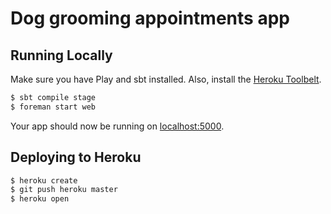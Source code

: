# Dog grooming appointments app

## Running Locally

Make sure you have Play and sbt installed.  Also, install the [Heroku Toolbelt](https://toolbelt.heroku.com/).

```sh
$ sbt compile stage
$ foreman start web
```

Your app should now be running on [localhost:5000](http://localhost:5000/).

## Deploying to Heroku
```sh
$ heroku create
$ git push heroku master
$ heroku open
```

